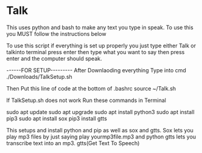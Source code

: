 # Talk
This uses python and bash to make any text you type in speak.
To use this you MUST follow the instructions below

To use this script if everything is set up properly you just type either Talk or talkinto terminal press enter then type what you want to say then press enter and the computer should speak.


------FOR SETUP---------
After Downlaoding everything
Type into cmd
./Downloads/TalkSetup.sh 

Then Put this line of code at the bottom of .bashrc
 source ~/Talk.sh

If TalkSetup.sh does not work
Run these commands in Terminal

sudo apt update
sudo apt upgrade
sudo apt install python3 
sudo apt install pip3
sudo apt install sox
pip3 install gtts

This setups and install python and pip as well as sox and gtts. Sox lets you play mp3 files by just saying play yourmp3file.mp3 and python gtts lets you transcribe text into an mp3. gtts(Get Text To Speech)
